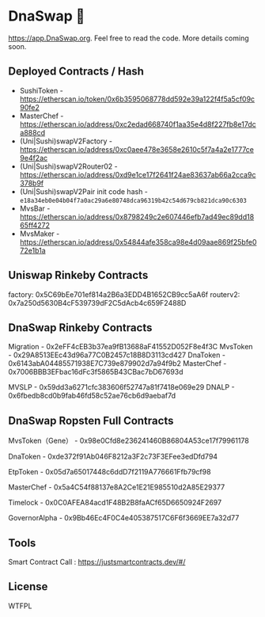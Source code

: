 # DnaSwap 🍣

https://app.DnaSwap.org. Feel free to read the code. More details coming soon.

## Deployed Contracts / Hash

- SushiToken - https://etherscan.io/token/0x6b3595068778dd592e39a122f4f5a5cf09c90fe2
- MasterChef - https://etherscan.io/address/0xc2edad668740f1aa35e4d8f227fb8e17dca888cd
- (Uni|Sushi)swapV2Factory - https://etherscan.io/address/0xc0aee478e3658e2610c5f7a4a2e1777ce9e4f2ac
- (Uni|Sushi)swapV2Router02 - https://etherscan.io/address/0xd9e1ce17f2641f24ae83637ab66a2cca9c378b9f
- (Uni|Sushi)swapV2Pair init code hash - `e18a34eb0e04b04f7a0ac29a6e80748dca96319b42c54d679cb821dca90c6303`
- MvsBar - https://etherscan.io/address/0x8798249c2e607446efb7ad49ec89dd1865ff4272
- MvsMaker - https://etherscan.io/address/0x54844afe358ca98e4d09aae869f25bfe072e1b1a

## Uniswap Rinkeby Contracts
factory: 0x5C69bEe701ef814a2B6a3EDD4B1652CB9cc5aA6f
routerv2: 0x7a250d5630B4cF539739dF2C5dAcb4c659F2488D



## DnaSwap Rinkeby Contracts

Migration -  0x2eFF4cEB3b37ea9fB13688aF41552D052F8e4f3C
MvsToken - 0x29A8513EEc43d96a77C0B2457c18B8D3113cd427
DnaToken - 0x6143abA04485571938E7C739e879902d7a94f9b2
MasterChef - 0x7006BBB3EFbac16dFc3f5865B43CBac7bD67693d

MVSLP - 0x59dd3a6271cfc383606f52747a81f7418e069e29
DNALP - 0x6fbedb8cd0b9fab46fd58c52ae76cb6d9aebaf7d


## DnaSwap Ropsten Full Contracts


MvsToken（Gene） - 0x98e0Cfd8e236241460B86804A53ce17f79961178

DnaToken - 0xde372f91Ab046F8212a3F2c73F3EFee3edDfd794

EtpToken - 0x05d7a65017448c6ddD7f2119A776661Ffb79cf98

MasterChef - 0x5a4C54f88137e8A2Ce1E21E985510d2A85E29377

Timelock - 0x0C0AFEA84acd1F48B2B8faACf65D6650924F2697

GovernorAlpha - 0x9Bb46Ec4F0C4e405387517C6F6f3669EE7a32d77


## Tools
Smart Contract Call : https://justsmartcontracts.dev/#/


## License

WTFPL